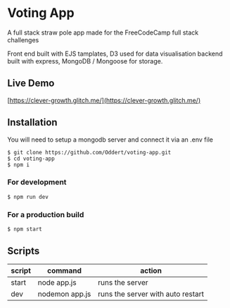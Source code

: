 # Voting App

A full stack straw pole app made for the FreeCodeCamp full stack challenges

Front end built with EJS tamplates, D3 used for data visualisation backend built with express, MongoDB / Mongoose for storage.

## Live Demo
[https://clever-growth.glitch.me/](https://clever-growth.glitch.me/)

## Installation
You will need to setup a mongodb server and connect it via an .env file
```
$ git clone https://github.com/Oddert/voting-app.git
$ cd voting-app
$ npm i
```
### For development
```
$ npm run dev
```
### For a production build
```
$ npm start
```

## Scripts
| script | command                                        | action
|--------|------------------------------------------------|------------------------------------------------|
| start  | node app.js                                    | runs the server                                |
| dev | nodemon app.js                                 | runs the server with auto restart              |